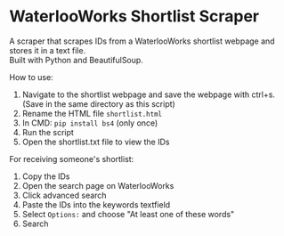 # WaterlooWorks Shortlist Scraper
A scraper that scrapes IDs from a WaterlooWorks shortlist webpage and stores it in a text file.\
Built with Python and BeautifulSoup.

How to use:
1. Navigate to the shortlist webpage and save the webpage with ctrl+s. (Save in the same directory as this script)
2. Rename the HTML file ```shortlist.html```
2. In CMD: ```pip install bs4``` (only once)
4. Run the script
5. Open the shortlist.txt file to view the IDs

For receiving someone's shortlist:
1. Copy the IDs
2. Open the search page on WaterlooWorks
3. Click advanced search
4. Paste the IDs into the keywords textfield
5. Select ```Options:``` and choose "At least one of these words"
6. Search

